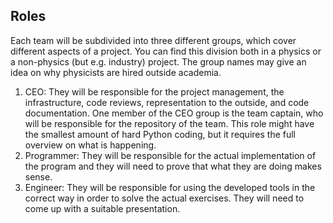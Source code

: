 ## Roles

Each team will be subdivided into three different groups, which cover different aspects of a project.
You can find this division both in a physics or a non-physics (but e.g. industry) project.
The group names may give an idea on why physicists are hired outside academia.

1. CEO: They will be responsible for the project management, the infrastructure, code reviews, representation to the outside,
   and code documentation. One member of the CEO group is the team captain, who will be responsible for the repository of the team.
   This role might have the smallest amount of hard Python coding, but it requires the full overview on what is happening.
1. Programmer: They will be responsible for the actual implementation of the program and they will need to prove that what they are
   doing makes sense.
1. Engineer: They will be responsible for using the developed tools in the correct way in order to solve the actual exercises.
   They will need to come up with a suitable presentation.
